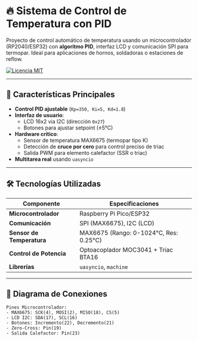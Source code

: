 # 🔥 Sistema de Control de Temperatura con PID

Proyecto de control automático de temperatura usando un microcontrolador (RP2040/ESP32) con **algoritmo PID**, interfaz LCD y comunicación SPI para termopar. Ideal para aplicaciones de hornos, soldadoras o estaciones de reflow.

[![Licencia MIT](https://img.shields.io/badge/Licencia-MIT-green.svg)](https://opensource.org/licenses/MIT)

---

## 🌟 Características Principales
- **Control PID ajustable** (`Kp=350, Ki=5, Kd=1.8`)  
- **Interfaz de usuario**:
  - LCD 16x2 via I2C (dirección `0x27`)  
  - Botones para ajustar setpoint (±5°C)  
- **Hardware crítico**:
  - Sensor de temperatura MAX6675 (termopar tipo K)  
  - Detección de **cruce por cero** para control preciso de triac  
  - Salida PWM para elemento calefactor (SSR o triac)  
- **Multitarea real** usando `uasyncio`  

---

## 🛠️ Tecnologías Utilizadas
| Componente               | Especificaciones                         |
|--------------------------|------------------------------------------|
| **Microcontrolador**     | Raspberry Pi Pico/ESP32                  |
| **Comunicación**         | SPI (MAX6675), I2C (LCD)                 |
| **Sensor de Temperatura**| MAX6675 (Rango: 0-1024°C, Res: 0.25°C)   |
| **Control de Potencia**  | Optoacoplador MOC3041 + Triac BTA16      |
| **Librerías**            | `uasyncio`, `machine`                    |

---

## 📐 Diagrama de Conexiones
```plaintext
Pines Microcontrolador:
- MAX6675: SCK(4), MOSI(2), MISO(18), CS(5)
- LCD I2C: SDA(17), SCL(16)
- Botones: Incremento(22), Decremento(21)
- Zero-Cross: Pin(19)
- Salida Calefactor: Pin(23)
